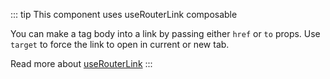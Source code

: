 ::: tip This component uses useRouterLink composable

You can make a tag body into a link by passing either `href` or `to` props.
Use `target` to force the link to open in current or new tab.

Read more about [useRouterLink](/ui-vue/composables/use-router-link)
:::
